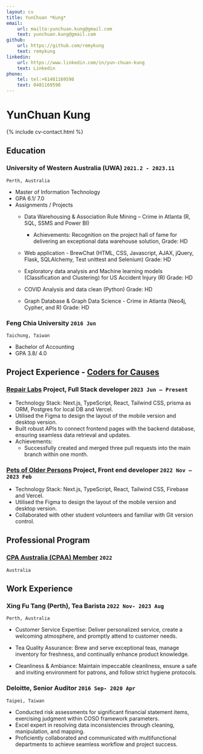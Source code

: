```yaml
---
layout: cv
title: YunChuan *Kung*
email:
    url: mailto:yunchuan.kung@gmail.com
    text: yunchuan.kung@gmail.com
github:
    url: https://github.com/remykung
    text: remykung
linkedin:
    url: https://www.linkedin.com/in/yun-chuan-kung
    text: Linkedin
phone:
    tel: tel:+61481169598
    text: 0481169598
---
```


# YunChuan **Kung**

<!--
include contact information from the front matter
Supported arguments:
    - homepage: url, text
    - phone
    - email
-->

{% include cv-contact.html %}

<!--
print format: use --- to separate pages
-->

## Education

### **University of Western Australia (UWA)** `2021.2 - 2023.11`

```
Perth, Australia
```

-   Master of Information Technology
-   GPA 6.1/ 7.0
-   Assignments / Projects
    -   Data Warehousing & Association Rule Mining – Crime in Atlanta (R, SQL, SSMS and Power BI)
        -   Achievements: Recognition on the project hall of fame for delivering an exceptional data warehouse solution, Grade: HD

    -   Web application - BrewChat (HTML, CSS, Javascript, AJAX, jQuery, Flask, SQLAlchemy, Test unittest and Selenium) Grade: HD
    -   Exploratory data analysis and Machine learning models (Classification and Clustering) for US Accident Injury (R) Grade: HD
    -   COVID Analysis and data clean (Python) Grade: HD
    -   Graph Database & Graph Data Science - Crime in Atlanta (Neo4j, Cypher, and R) Grade: HD

### **Feng Chia University** `2016 Jun`

```
Taichung, Taiwan
```

-   Bachelor of Accounting
-   GPA 3.8/ 4.0


## Project Experience - [Coders for Causes](https://codersforcauses.org)

### **[Repair Labs](https://github.com/codersforcauses/repair-labs) Project, Full Stack developer** `2023 Jun – Present`

-   Technology Stack: Next.js, TypeScript, React, Tailwind CSS, prisma as ORM, Postgres for local DB and Vercel.
-   Utilised the Figma to design the layout of the mobile version and desktop version.
-   Built robust APIs to connect frontend pages with the backend database, ensuring seamless data retrieval and updates.
-   Achievements:
    -   Successfully created and merged three pull requests into the main branch within one month.

### **[Pets of Older Persons](https://www.poopswa.org.au) Project, Front end developer** `2022 Nov – 2023 Feb`
-   Technology Stack: Next.js, TypeScript, React, Tailwind CSS, Firebase and Vercel.
-   Utilised the Figma to design the layout of the mobile version and desktop version.
-   Collaborated with other student volunteers and familiar with Git version control.

## Professional Program

### **[CPA Australia (CPAA) Member](https://www.cpaaustralia.com.au)** `2022`

```
Australia
```

## Work Experience

### **Xing Fu Tang (Perth), Tea Barista** `2022 Nov- 2023 Aug`

```
Perth, Australia
```


- Customer Service Expertise: Deliver personalized service, create a welcoming atmosphere, and promptly attend to customer needs.

- Tea Quality Assurance: Brew and serve exceptional teas, manage inventory for freshness, and continually enhance product knowledge.

- Cleanliness & Ambiance: Maintain impeccable cleanliness, ensure a safe and inviting environment for patrons, and follow strict hygiene protocols.


### **Deloitte, Senior Auditor** `2016 Sep- 2020 Apr`

```
Taipei, Taiwan
```

-   Conducted risk assessments for significant financial statement items, exercising judgment within COSO framework parameters.
-   Excel expert in resolving data inconsistencies through cleaning, manipulation, and mapping.
-   Proficiently collaborated and communicated with multifunctional departments to achieve seamless workflow and project success.
<!-- ### Footer
Last updated: Feb 2023 -->
